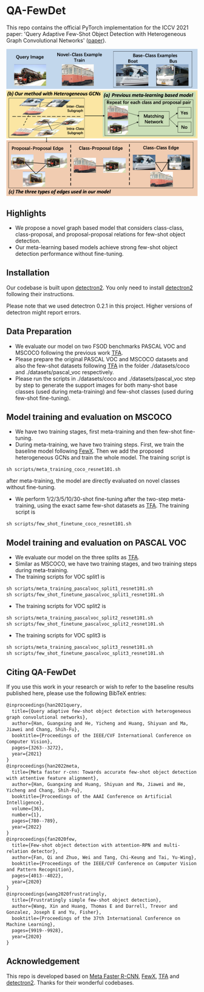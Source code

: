 # QA-FewDet

This repo contains the official PyTorch implementation for the ICCV 2021 paper: 'Query Adaptive Few-Shot Object Detection with Heterogeneous Graph Convolutional Networks' ([paper](https://arxiv.org/abs/2112.09791)).

<div align="center"><img src="assets/figure_1_new.png" width="600"></div>

## Highlights

- We propose a novel graph based model that considers class-class, class-proposal, and proposal-proposal relations for few-shot object detection.
- Our meta-learning based models achieve strong few-shot object detection performance without fine-tuning.

## Installation

Our codebase is built upon [detectron2](https://github.com/facebookresearch/detectron2). You only need to install [detectron2](https://github.com/facebookresearch/detectron2/blob/main/INSTALL.md) following their instructions.

Please note that we used detectron 0.2.1 in this project. Higher versions of detectron might report errors.

## Data Preparation

- We evaluate our model on two FSOD benchmarks PASCAL VOC and MSCOCO following the previous work [TFA](https://github.com/ucbdrive/few-shot-object-detection).
- Please prepare the original PASCAL VOC and MSCOCO datasets and also the few-shot datasets following [TFA](https://github.com/ucbdrive/few-shot-object-detection/blob/master/datasets/README.md) in the folder ./datasets/coco and ./datasets/pascal_voc respectively.
- Please run the scripts in ./datasets/coco and ./datasets/pascal_voc step by step to generate the support images for both many-shot base classes (used during meta-training) and few-shot classes (used during few-shot fine-tuning).

## Model training and evaluation on MSCOCO

- We have two training stages, first meta-training and then few-shot fine-tuning.
- During meta-training, we have two training steps. First, we train the baseline model following [FewX](https://github.com/fanq15/FewX). Then we add the
proposed heterogeneous GCNs and train the whole model. The training script is
```
sh scripts/meta_training_coco_resnet101.sh
```
after meta-training, the model are directly evaluated on novel classes without fine-tuning.

- We perform 1/2/3/5/10/30-shot fine-tuning after the two-step meta-training, using the exact same few-shot datasets as [TFA](https://github.com/ucbdrive/few-shot-object-detection). The training script is
```
sh scripts/few_shot_finetune_coco_resnet101.sh
```

## Model training and evaluation on PASCAL VOC

- We evaluate our model on the three splits as [TFA](https://github.com/ucbdrive/few-shot-object-detection).
- Similar as MSCOCO, we have two training stages, and two training steps during meta-training. 
- The training scripts for VOC split1 is 
```
sh scripts/meta_training_pascalvoc_split1_resnet101.sh
sh scripts/few_shot_finetune_pascalvoc_split1_resnet101.sh
```
- The training scripts for VOC split2 is 
```
sh scripts/meta_training_pascalvoc_split2_resnet101.sh
sh scripts/few_shot_finetune_pascalvoc_split2_resnet101.sh
```
- The training scripts for VOC split3 is 
```
sh scripts/meta_training_pascalvoc_split3_resnet101.sh
sh scripts/few_shot_finetune_pascalvoc_split3_resnet101.sh
```

## Citing QA-FewDet
If you use this work in your research or wish to refer to the baseline results published here, please use the following BibTeX entries:
```
@inproceedings{han2021query,
  title={Query adaptive few-shot object detection with heterogeneous graph convolutional networks},
  author={Han, Guangxing and He, Yicheng and Huang, Shiyuan and Ma, Jiawei and Chang, Shih-Fu},
  booktitle={Proceedings of the IEEE/CVF International Conference on Computer Vision},
  pages={3263--3272},
  year={2021}
}
@inproceedings{han2022meta,
  title={Meta faster r-cnn: Towards accurate few-shot object detection with attentive feature alignment},
  author={Han, Guangxing and Huang, Shiyuan and Ma, Jiawei and He, Yicheng and Chang, Shih-Fu},
  booktitle={Proceedings of the AAAI Conference on Artificial Intelligence},
  volume={36},
  number={1},
  pages={780--789},
  year={2022}
}
@inproceedings{fan2020few,
  title={Few-shot object detection with attention-RPN and multi-relation detector},
  author={Fan, Qi and Zhuo, Wei and Tang, Chi-Keung and Tai, Yu-Wing},
  booktitle={Proceedings of the IEEE/CVF Conference on Computer Vision and Pattern Recognition},
  pages={4013--4022},
  year={2020}
}
@inproceedings{wang2020frustratingly,
  title={Frustratingly simple few-shot object detection},
  author={Wang, Xin and Huang, Thomas E and Darrell, Trevor and Gonzalez, Joseph E and Yu, Fisher},
  booktitle={Proceedings of the 37th International Conference on Machine Learning},
  pages={9919--9928},
  year={2020}
}
```

## Acknowledgement

This repo is developed based on [Meta Faster R-CNN](https://github.com/GuangxingHan/Meta-Faster-R-CNN), [FewX](https://github.com/fanq15/FewX), [TFA](https://github.com/ucbdrive/few-shot-object-detection) and [detectron2](https://github.com/facebookresearch/detectron2). Thanks for their wonderful codebases.


